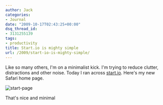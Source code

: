 ```yaml
---
author: Jack
categories:
- Journal
date: "2009-10-17T02:43:25+00:00"
dsq_thread_id:
- 3131255139
tags:
- productivity
title: Start.io is mighty simple
url: /2009/start-io-is-mighty-simple/
---
```


Like so many others, I'm on a minimalist kick. I'm trying to reduce clutter, distractions and other noise. Today I ran across [start.io](http://start.io/). Here's my new Safari home page.

![start-page][1]

That's nice and minimal

 [1]: /files/start-page-20091016-223303.jpg